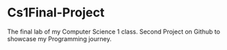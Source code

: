 # Cs1Final-Project
The final lab of my Computer Science 1 class. Second Project on Github to showcase my Programming journey.

